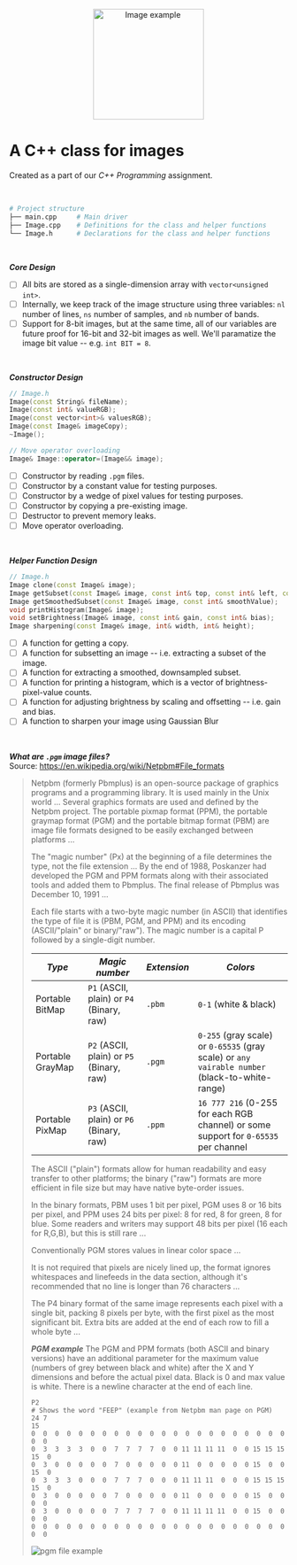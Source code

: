 <p align="center">
  <img alt="Image example" src="https://twemoji.maxcdn.com/v/latest/svg/1f60e.svg" width="200px">
</p>

# A C++ class for images

Created as a part of
our *C++ Programming* assignment.

<br>

```bash
# Project structure
├── main.cpp     # Main driver
├── Image.cpp    # Definitions for the class and helper functions
└── Image.h      # Declarations for the class and helper functions
```

<br>

***Core Design***
- [ ] All bits are stored as a single-dimension array with `vector<unsigned int>`.
- [ ] Internally, we keep track of the image structure using
three variables: `nl` number of lines, `ns` number of samples,
and `nb` number of bands.
- [ ] Support for 8-bit images, but at the same time,
all of our variables are future proof for 16-bit and 32-bit images as well.
We'll paramatize the image bit value -- e.g. `int BIT = 8`.

<br>

***Constructor Design***
```c++
// Image.h
Image(const String& fileName);
Image(const int& valueRGB);
Image(const vector<int>& valuesRGB);
Image(const Image& imageCopy);
~Image();

// Move operator overloading
Image& Image::operator=(Image&& image);
```
- [ ] Constructor by reading `.pgm` files.
- [ ] Constructor by a constant value for testing purposes.
- [ ] Constructor by a wedge of pixel values for testing purposes.
- [ ] Constructor by copying a pre-existing image.
- [ ] Destructor to prevent memory leaks.
- [ ] Move operator overloading.

<!--
MOVE OPERATOR OVERLOADING EXAMPLE
Source: Chapter 18 on our textbook
vector& vector::operator=(vector&& a) // move assignment
{
delete[] elem; // deallocate old space
elem = a.elem; // copy a’s elem and sz
sz = a.sz;
a.elem = nullptr; // make a the empty vector
a.sz = 0;
return *this; // return a self-reference (see §17.10)
}
-->

<br>

***Helper Function Design***
```c++
// Image.h
Image clone(const Image& image);
Image getSubset(const Image& image, const int& top, const int& left, const int& right, const int& bottom);
Image getSmoothedSubset(const Image& image, const int& smoothValue);
void printHistogram(Image& image);
void setBrightness(Image& image, const int& gain, const int& bias);
Image sharpening(const Image& image, int& width, int& height);
```
- [ ] A function for getting a copy.
- [ ] A function for subsetting an image -- i.e.
extracting a subset of the image.
- [ ] A function for extracting a smoothed, downsampled subset.
- [ ] A function for printing a histogram, which is a vector of brightness-pixel-value counts.
- [ ] A function for adjusting brightness by scaling and offsetting
-- i.e. gain and bias.
- [ ] A function to sharpen your image using Gaussian Blur

<br>

***What are `.pgm` image files?***<br>
Source: https://en.wikipedia.org/wiki/Netpbm#File_formats

> Netpbm (formerly Pbmplus) is an open-source package of graphics programs and a programming library. It is used mainly in the Unix world ...
> Several graphics formats are used and defined by the Netpbm project. The portable pixmap format (PPM), the portable graymap format (PGM) and the portable bitmap format (PBM) are image file formats designed to be easily exchanged between platforms ...
>
> The "magic number" (Px) at the beginning of a file determines the type, not the file extension ...
> By the end of 1988, Poskanzer had developed the PGM and PPM formats along with their associated tools and added them to Pbmplus. The final release of Pbmplus was December 10, 1991 ...
>
> Each file starts with a two-byte magic number (in ASCII) that identifies the type of file it is (PBM, PGM, and PPM) and its encoding (ASCII/"plain" or binary/"raw"). The magic number is a capital P followed by a single-digit number.
>
> | ***Type*** | ***Magic number*** | ***Extension*** | ***Colors*** |
> | ---------- | ------------------ | --------------- | ------------ |
> | Portable BitMap | `P1` (ASCII, plain) or `P4` (Binary, raw)  | `.pbm` | `0-1` (white & black) |
> | Portable GrayMap | `P2` (ASCII, plain) or `P5` (Binary, raw)  | `.pgm` | `0-255` (gray scale) or `0-65535` (gray scale) or `any vairable number` (black-to-white- range) |
> | Portable PixMap | `P3` (ASCII, plain) or `P6` (Binary, raw)  | `.ppm` | `16 777 216` (0-255 for each RGB channel) or some support for `0-65535` per channel |
>
> The ASCII ("plain") formats allow for human readability and easy transfer to other platforms; the binary ("raw") formats are more efficient in file size but may have native byte-order issues.
>
> In the binary formats, PBM uses 1 bit per pixel, PGM uses 8 or 16 bits per pixel, and PPM uses 24 bits per pixel: 8 for red, 8 for green, 8 for blue. Some readers and writers may support 48 bits per pixel (16 each for R,G,B), but this is still rare ...
>
> Conventionally PGM stores values in linear color space ...
>
> It is not required that pixels are nicely lined up, the format ignores whitespaces and linefeeds in the data section, although it's recommended that no line is longer than 76 characters ...
>
> The P4 binary format of the same image represents each pixel with a single bit, packing 8 pixels per byte, with the first pixel as the most significant bit. Extra bits are added at the end of each row to fill a whole byte ...
>
> ***PGM example***
> The PGM and PPM formats (both ASCII and binary versions) have an additional parameter for the maximum value (numbers of grey between black and white) after the X and Y dimensions and before the actual pixel data. Black is 0 and max value is white. There is a newline character at the end of each line.
> ```
> P2
> # Shows the word "FEEP" (example from Netpbm man page on PGM)
> 24 7
> 15
> 0  0  0  0  0  0  0  0  0  0  0  0  0  0  0  0  0  0  0  0  0  0  0  0
> 0  3  3  3  3  0  0  7  7  7  7  0  0 11 11 11 11  0  0 15 15 15 15  0
> 0  3  0  0  0  0  0  7  0  0  0  0  0 11  0  0  0  0  0 15  0  0 15  0
> 0  3  3  3  0  0  0  7  7  7  0  0  0 11 11 11  0  0  0 15 15 15 15  0
> 0  3  0  0  0  0  0  7  0  0  0  0  0 11  0  0  0  0  0 15  0  0  0  0
> 0  3  0  0  0  0  0  7  7  7  7  0  0 11 11 11 11  0  0 15  0  0  0  0
> 0  0  0  0  0  0  0  0  0  0  0  0  0  0  0  0  0  0  0  0  0  0  0  0
> ```
> ![pgm file example](https://user-images.githubusercontent.com/19341857/204419255-f9d0e254-d8d8-4b05-9359-00d7900a2deb.png)
>

<br>
<br>
<br>

<!--
TO DO
- How do we make our data structures future proof
for 16-bit and 32-bit images?

HOW TO ADD CO-AUTHORS IN COMMIT MESSAGES:
Co-authored-by: Deepak <77573925+deepakkrish212@users.noreply.github.com>
Co-authored-by: Marcus <79320268+0nab@users.noreply.github.com>
Co-authored-by: Soobin <soobinrho@gmail.com>
-->
